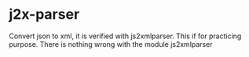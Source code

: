 j2x-parser
==========

Convert json to xml, it is verified with js2xmlparser. This if for practicing purpose. There is nothing wrong with the module js2xmlparser
